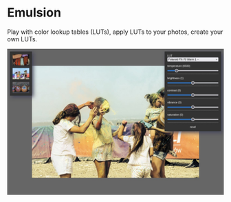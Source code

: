 # Emulsion

Play with color lookup tables (LUTs), apply LUTs to your photos, create your own
LUTs.

![Screenshot](/screenshot.jpg)
